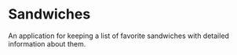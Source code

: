 # Sandwiches
An application for keeping a list of favorite sandwiches with detailed information about them.
